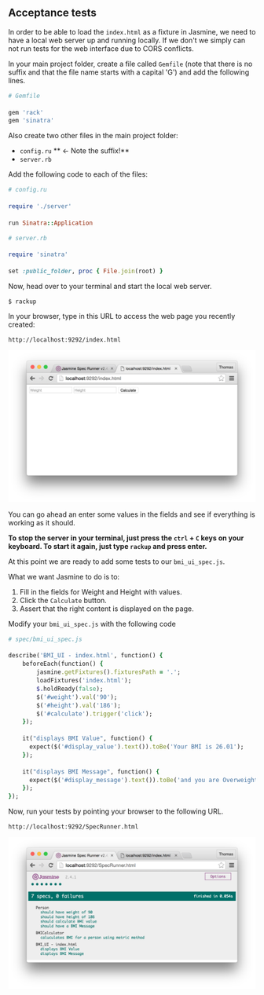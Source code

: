 ## Acceptance tests

In order to be able to load the `index.html` as a fixture in Jasmine, we need to have a local web server up and running locally. If we don't we simply can not run tests for the web interface due to CORS conflicts. 

In your main project folder, create a file called `Gemfile` (note that there is no suffix and that the file name starts with a capital 'G') and add the following lines.

```ruby
# Gemfile

gem 'rack'
gem 'sinatra'
```

Also create two other files in the main project folder:
* `config.ru` ** <- Note the suffix!**
* `server.rb`

Add the following code to each of the files:
```ruby
# config.ru

require './server'

run Sinatra::Application

```

```ruby
# server.rb

require 'sinatra'

set :public_folder, proc { File.join(root) }
```

Now, head over to your terminal and start the local web server.
```shell
$ rackup
```
In your browser, type in this URL to access the web page you recently created:

```text
http://localhost:9292/index.html
```
![Web page accessed using a local web server](../images/bmi_sinatra_interface.png)

You can go ahead an enter some values in the fields and see if everything is working as it should. 

**To stop the server in your terminal, just press the `ctrl` + `C` keys on your keyboard. To start it again, just type `rackup` and press enter.**

At this point we are ready to add some tests to our `bmi_ui_spec.js`. 

What we want Jasmine to do is to:
1. Fill in the fields for Weight and Height with values.
2. Click the `Calculate` button.
3. Assert that the right content is displayed on the page.

Modify your `bmi_ui_spec.js` with the following code

```ruby
# spec/bmi_ui_spec.js

describe('BMI_UI - index.html', function() {
    beforeEach(function() {
        jasmine.getFixtures().fixturesPath = '.';
        loadFixtures('index.html');
        $.holdReady(false);
        $('#weight').val('90');
        $('#height').val('186');
        $('#calculate').trigger('click');
    });
    
    it("displays BMI Value", function() {
      expect($('#display_value').text()).toBe('Your BMI is 26.01');
    });

    it("displays BMI Message", function() {
      expect($('#display_message').text()).toBe('and you are Overweight');
    });
});
```
Now, run your tests by pointing your browser to the following URL.


```text
http://localhost:9292/SpecRunner.html
```
![Jasmine tests run using the local web server](../images/jasmine_sinatra_passing_tests.png)
